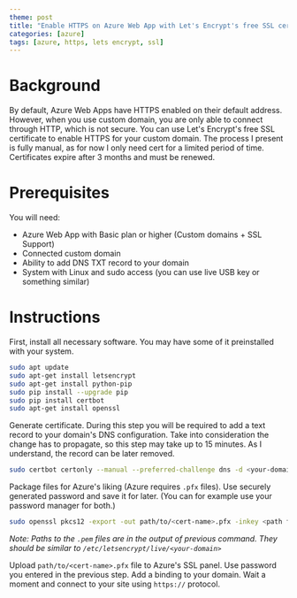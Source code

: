 ```yaml
---
theme: post
title: "Enable HTTPS on Azure Web App with Let's Encrypt's free SSL certificate"
categories: [azure]
tags: [azure, https, lets encrypt, ssl]
---
```


# [](#intro)Background
By default, Azure Web Apps have HTTPS enabled on their default address. However, when you use custom domain, you are only able to connect through HTTP, which is not secure. 
You can use Let's Encrypt's free SSL certificate to enable HTTPS for your custom domain. The process I present is fully manual, as for now I only need cert for a limited period of time. Certificates expire after 3 months and must be renewed.

# [](#prerequisites)Prerequisites
You will need:
* Azure Web App with Basic plan or higher (Custom domains + SSL Support)
* Connected custom domain
* Ability to add DNS TXT record to your domain
* System with Linux and sudo access (you can use live USB key or something similar)

# [](#instructions)Instructions
First, install all necessary software. You may have some of it preinstalled with your system.
```bash
sudo apt update
sudo apt-get install letsencrypt
sudo apt-get install python-pip
sudo pip install --upgrade pip
sudo pip install certbot
sudo apt-get install openssl
```

Generate certificate. During this step you will be required to add a text record to your domain's DNS configuration. Take into consideration the change has to propagate, so this step may take up to 15 minutes. As I understand, the record can be later removed.
```bash
sudo certbot certonly --manual --preferred-challenge dns -d <your-domain>
```

Package files for Azure's liking (Azure requires `.pfx` files). Use securely generated password and save it for later. (You can for example use your password manager for both.)
```bash
sudo openssl pkcs12 -export -out path/to/<cert-name>.pfx -inkey <path from previous step>/privkey.pem -in <path from previous step>/fullchain.pem
```
_Note: Paths to the `.pem` files are in the output of previous command. They should be similar to `/etc/letsencrypt/live/<your-domain>`_

Upload `path/to/<cert-name>.pfx` file to Azure's SSL panel. Use password you entered in the previous step. Add a binding to your domain. Wait a moment and connect to your site using `https://` protocol.
